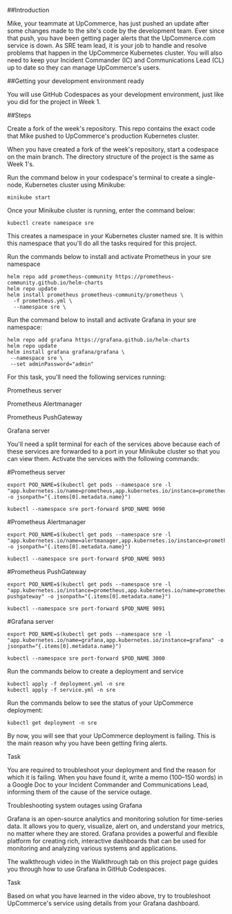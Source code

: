 ##Introduction

Mike, your teammate at UpCommerce, has just pushed an update after some changes made to the site's code by the development team. Ever since that push, you have been getting pager alerts that the UpCommerce.com service is down. As SRE team lead, it is your job to handle and resolve problems that happen in the UpCommerce Kubernetes cluster. You will also need to keep your Incident Commander (IC) and Communications Lead (CL) up to date so they can manage UpCommerce's users.

##Getting your development environment ready

You will use GitHub Codespaces as your development environment, just like you did for the project in Week 1.


##Steps

Create a fork of the week's repository. This repo contains the exact code that Mike pushed to UpCommerce's production Kubernetes cluster.

When you have created a fork of the week's repository, start a codespace on the main branch. The directory structure of the project is the same as Week 1's.

Run the command below in your codespace's terminal to create a single-node, Kubernetes cluster using Minikube: 
```
minikube start
```
Once your Minikube cluster is running, enter the command below:
```
kubectl create namespace sre
```
This creates a namespace in your Kubernetes cluster named sre. It is within this namespace that you'll do all the tasks required for this project.

Run the commands below to install and activate Prometheus in your sre namespace
```
helm repo add prometheus-community https://prometheus-community.github.io/helm-charts
helm repo update
helm install prometheus prometheus-community/prometheus \
  -f prometheus.yml \
  --namespace sre \
```
Run the command below to install and activate Grafana in your sre namespace:
```
helm repo add grafana https://grafana.github.io/helm-charts
helm repo update
helm install grafana grafana/grafana \
 --namespace sre \
 --set adminPassword="admin"
```
For this task, you'll need the following services running:

Prometheus server

Prometheus Alertmanager

Prometheus PushGateway

Grafana server

You'll need a split terminal for each of the services above because each of these services are forwarded to a port in your Minikube cluster so that you can view them. Activate the services with the following commands:

#Prometheus server
```
export POD_NAME=$(kubectl get pods --namespace sre -l "app.kubernetes.io/name=prometheus,app.kubernetes.io/instance=prometheus" -o jsonpath="{.items[0].metadata.name}")

kubectl --namespace sre port-forward $POD_NAME 9090
```
#Prometheus Alertmanager
```
export POD_NAME=$(kubectl get pods --namespace sre -l "app.kubernetes.io/name=alertmanager,app.kubernetes.io/instance=prometheus" -o jsonpath="{.items[0].metadata.name}")

kubectl --namespace sre port-forward $POD_NAME 9093
```
#Prometheus PushGateway
```
export POD_NAME=$(kubectl get pods --namespace sre -l "app.kubernetes.io/instance=prometheus,app.kubernetes.io/name=prometheus-pushgateway" -o jsonpath="{.items[0].metadata.name}")

kubectl --namespace sre port-forward $POD_NAME 9091
```

#Grafana server
```
export POD_NAME=$(kubectl get pods --namespace sre -l "app.kubernetes.io/name=grafana,app.kubernetes.io/instance=grafana" -o jsonpath="{.items[0].metadata.name}")

kubectl --namespace sre port-forward $POD_NAME 3000
```
Run the commands below to create a deployment and service 
```
kubectl apply -f deployment.yml -n sre
kubectl apply -f service.yml -n sre
```
Run the commands below to see the status of your UpCommerce deployment:
```
kubectl get deployment -n sre
```
By now, you will see that your UpCommerce deployment is failing. This is the main reason why you have been getting firing alerts.

Task

You are required to troubleshoot your deployment and find the reason for which it is failing. When you have found it, write a memo (100–150 words) in a Google Doc to your Incident Commander and Communications Lead, informing them of the cause of the service outage.

Troubleshooting system outages using Grafana

Grafana is an open-source analytics and monitoring solution for time-series data. It allows you to query, visualize, alert on, and understand your metrics, no matter where they are stored. Grafana provides a powerful and flexible platform for creating rich, interactive dashboards that can be used for monitoring and analyzing various systems and applications.

The walkthrough video in the Walkthrough tab on this project page guides you through how to use Grafana in GitHub Codespaces.

Task

Based on what you have learned in the video above, try to troubleshoot UpCommerce's service using details from your Grafana dashboard.

